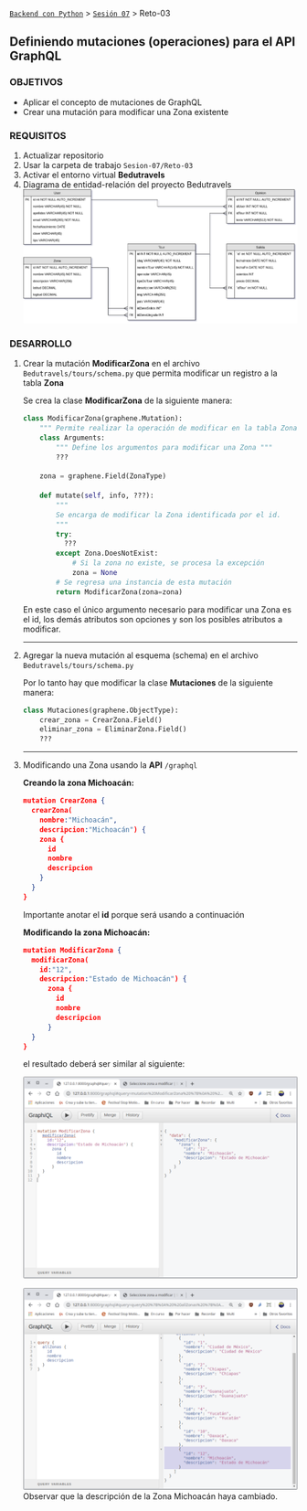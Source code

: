 [`Backend con Python`](../../Readme.md) > [`Sesión 07`](../Readme.md) > Reto-03
## Definiendo mutaciones (operaciones) para el API GraphQL

### OBJETIVOS
- Aplicar el concepto de mutaciones de GraphQL
- Crear una mutación para modificar una Zona existente

### REQUISITOS
1. Actualizar repositorio
1. Usar la carpeta de trabajo `Sesion-07/Reto-03`
1. Activar el entorno virtual __Bedutravels__
1. Diagrama de entidad-relación del proyecto Bedutravels
   ![Diagrama entidad-relación](assets/bedutravels-modelo-er.png)

### DESARROLLO
1. Crear la mutación __ModificarZona__ en el archivo `Bedutravels/tours/schema.py` que permita modificar un registro a la tabla __Zona__

   Se crea la clase __ModificarZona__ de la siguiente manera:

   ```python
   class ModificarZona(graphene.Mutation):
       """ Permite realizar la operación de modificar en la tabla Zona """
       class Arguments:
           """ Define los argumentos para modificar una Zona """
           ???

       zona = graphene.Field(ZonaType)

       def mutate(self, info, ???):
           """
           Se encarga de modificar la Zona identificada por el id.
           """
           try:
             ???
           except Zona.DoesNotExist:
               # Si la zona no existe, se procesa la excepción
               zona = None
           # Se regresa una instancia de esta mutación
           return ModificarZona(zona=zona)
   ```
   En este caso el único argumento necesario para modificar una Zona es el id, los demás atributos son opciones y son los posibles atributos a modificar.
   ***

1. Agregar la nueva mutación al esquema (schema) en el archivo `Bedutravels/tours/schema.py`

   Por lo tanto hay que modificar la clase __Mutaciones__ de la siguiente manera:

   ```python
   class Mutaciones(graphene.ObjectType):
       crear_zona = CrearZona.Field()
       eliminar_zona = EliminarZona.Field()
       ???
   ```
   ***

1. Modificando una Zona usando la __API__ `/graphql`

   __Creando la zona Michoacán:__

   ```json
   mutation CrearZona {
     crearZona(
       nombre:"Michoacán",
       descripcion:"Michoacán") {
       zona {
         id
         nombre
         descripcion
       }
     }
   }
   ```
   Importante anotar el __id__ porque será usando a continuación

   __Modificando la zona Michoacán:__

   ```json
   mutation ModificarZona {
     modificarZona(
       id:"12",
       descripcion:"Estado de Michoacán") {
         zona {
           id
           nombre
           descripcion
         }
     }
   }
   ```
   el resultado deberá ser similar al siguiente:

   ![ModificarZona](assets/mutaciones-01.png)

   ![ModificarZona](assets/mutaciones-02.png)
   Observar que la descripción de la Zona Michoacán haya cambiado.
